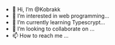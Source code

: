 - 👋 Hi, I’m @Kobrakk
- 👀 I’m interested in web programming...
- 🌱 I’m currently learning Typescrypt...
- 💞️ I’m looking to collaborate on ...
- 📫 How to reach me ...

<!---
Kobrakk/Kobrakk is a ✨ special ✨ repository because its `README.md` (this file) appears on your GitHub profile.
You can click the Preview link to take a look at your changes.
--->
